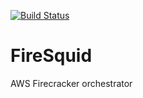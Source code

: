 [![Build Status](https://travis-ci.com/sousandrei/firesquid.svg?branch=master)](https://travis-ci.com/sousandrei/firesquid)

# FireSquid

AWS Firecracker orchestrator
